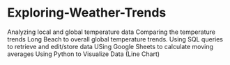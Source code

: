 # Exploring-Weather-Trends
Analyzing local and global temperature data 
Comparing the temperature trends Long Beach to overall global temperature trends.
Using SQL queries to retrieve and edit/store data
USing Google Sheets to calculate moving averages
Using Python to Visualize Data (Line Chart)
